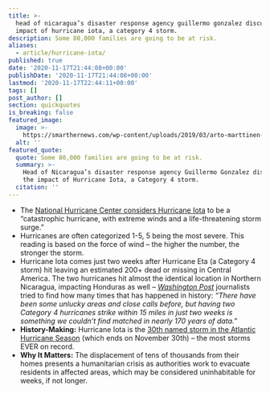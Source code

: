 ```yaml
---
title: >-
  head of nicaragua’s disaster response agency guillermo gonzalez discussing the
  impact of hurricane iota, a category 4 storm.
description: Some 80,000 families are going to be at risk.
aliases:
  - article/hurricane-iota/
published: true
date: '2020-11-17T21:44:08+00:00'
publishDate: '2020-11-17T21:44:08+00:00'
lastmod: '2020-11-17T22:44:11+00:00'
tags: []
post_author: []
section: quickquotes
is_breaking: false
featured_image:
  image: >-
    https://smarthernews.com/wp-content/uploads/2019/03/arto-marttinen-145984-unsplash-min-scaled.jpg
  alt: ''
featured_quote:
  quote: Some 80,000 families are going to be at risk.
  summary: >-
    Head of Nicaragua’s disaster response agency Guillermo Gonzalez discussing
    the impact of Hurricane Iota, a Category 4 storm.
  citation: ''
---
```

*   The [National Hurricane Center considers Hurricane Iota](\"https://www.nhc.noaa.gov/graphics_at1.shtml?start#contents\") to be a “catastrophic hurricane, with extreme winds and a life-threatening storm surge.”
*   Hurricanes are often categorized 1-5, 5 being the most severe. This reading is based on the force of wind – the higher the number, the stronger the storm.
*   Hurricane Iota comes just two weeks after Hurricane Eta (a Category 4 storm) hit leaving an estimated 200+ dead or missing in Central America. The two hurricanes hit almost the identical location in Northern Nicaragua, impacting Honduras as well – _[Washington Post](\"https://www.washingtonpost.com/weather/2020/11/17/nicaragua-eta-iota-landfalls/\")_ journalists tried to find how many times that has happened in history: _“There have been some unlucky areas and close calls before, but having two Category 4 hurricanes strike within 15 miles in just two weeks is something we couldn’t find matched in nearly 170 years of data.”_
*   **History-Making:** Hurricane Iota is the [30th named storm in the Atlantic Hurricane Season](\"https://www.usatoday.com/story/news/nation/2020/11/16/hurricane-iota-category-5-status-possible-central-america-landfall/6308866002/\") (which ends on November 30th) – the most storms EVER on record.
*   **Why It Matters:** The displacement of tens of thousands from their homes presents a humanitarian crisis as authorities work to evacuate residents in affected areas, which may be considered uninhabitable for weeks, if not longer.